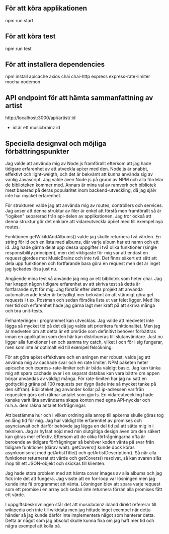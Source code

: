 För att köra applikationen
---------------------------
npm run start


För att köra test
---------------------------
npm run test


För att installera dependencies
------------------------------
npm install apicache axios chai chai-http express express-rate-limiter mocha nodemon


API endpoint för att hämta sammanfattning av artist
---------------------------------------------------
http://localhost:3000/api/artist/:id
- id är ett musicbrainz id


Speciella designval och möjliga förbättringspunkter
---------------------------------------------------
Jag valde att använda mig av Node.js framförallt eftersom att jag hade tidigare erfarenhet av att utveckla api:er med den. Node.js är snabbt, effektivt och light-weigth, och det är bekvämt att kunna använda sig av vanlig Javascript. Jag valde även Node.js på grund av NPM och alla fördelar de biblioteken kommer med. Annars är mina val av ramverk och bibliotek mest baserad på deras popularitet inom backend-utveckling, då jag själv inte har mycket erfarenhet.

För strukturen valde jag att använda mig av routes, controllers och services. Jag anser att denna struktur av filer är enkel att förstå men framförallt så är "logiken"  separerad från api-delen av applikationen. Jag tror också att denna struktur gör det enklare att vidareutveckla api:et med till exempel nya routes.

Funktionen getWikiIdAndAlbums() valde jag skulle returnera två värden. En string för id och en lista med albums, där varje album har ett namn och ett id. Jag hade gärna delat upp dessa uppgifter i två olika funktioner (single responsibility principen), men det viktigaste för mig var att endast en request gjordes mot MusicBrainz och inte två. Det finns säkert ett sätt att dela upp funktionen och fortfarande bara göra en request men det är inget jag lyckades lösa just nu.

Angående mina test så använde jag mig av ett bibliotek som heter chai. Jag har knappt någon tidigare erfarenhet av att skriva test så detta är fortfarande nytt för mig. Jag förstår efter detta projekt att använda automatiserade tester är betydligt mer bekvämt än att ständigt göra get requests i t.ex. Postman och sedan försöka lista ut var felet ligger. Med lite mer tid och erfarenhet hade jag gärna lagt mer kraft på att skriva många och bra unit-tests.

Felhanteringen i programmet kan utvecklas. Jag valde att medvetet inte lägga så mycket tid på det då jag valde att prioritera funktionalitet. Men jag är medveten om att detta är ett område som definitivt behöver förbättras innan en applikation som den här kan distribueras till slutanvändare. Just nu ligger alla funktioner i en och samma try catch, vilket i och för i sig fungerar, men som inte är optimalt vid till exempel felsökning.

För att göra api:et effektivare och en aningen mer robust, valde jag att använda mig av cachade svar och en rate limiter. NPM paketen heter apicache och express-rate-limiter och är båda väldigt basic. Jag kan tänka mig att spara cachade svar i en separat databas kan vara bättre om appen börjar användas av väldigt många. För rate-limiten har jag nu satt en godtycklig gräns på 100 requests per dygn (lade inte så mycket tanke på den siffran). Biblioteket jag använder kollar på ip-adressen varifrån requesten görs och räknar antalet som gjorts. En vidareutveckling hade kanske varit låta användarna skapa konton med egna API-nycklar och m.h.a. dem räkna antalet förfrågningar.

Att bestämma hur och i vilken ordning alla anrop till api:erna skulle göras tog en lång tid för mig. Jag har väldigt lite erfarenhet av promises och async/await och därför behövde jag lägga en del tid på att sätta mig in i tekniken. Jag är hyfsat nöjd med min slutgiltiga design även om den säkert kan göras mer effektiv. Eftersom att de olika förfrågningarna ofta är beroende av tidigare förfrågningar så behöver koden vänta på svar från tidigare funktioner (därav wait). getCovers() kunde dock köras asynkroniserat med getArtistTitle() och getArtistDescription(). Så när alla funktioner returnerat ett värde och getCovers() resolvat, så kan svaren slås ihop till ett JSON-objekt och skickas till klienten.

Jag hade stora problem med att hämta cover images av alla albums och jag fick inte det att fungera. Jag visste att en for-loop var lösningen men jag kunde inte få programmet att vänta. Lösningen blev att spara varje request som ett promise i en array och sedan inte returnera förrän alla promises fått ett värde.

I uppgiftsbeskrivningen står det att musicbrainz ibland direkt refererar till wikipedia och inte till wikidata men jag hittade inget exempel när detta händer så jag kunde därför inte implementera något som hanterar detta. Detta är något som jag absolut skulle kunna fixa om jag haft mer tid och några exempel att kolla på.
